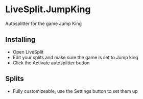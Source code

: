 # LiveSplit.JumpKing
Autosplitter for the game Jump King

## Installing
  - Open LiveSplit
  - Edit your splits and make sure the game is set to Jump king
  - Click the Activate autosplitter button

## Splits
  - Fully customizeable, use the Settings button to set them up
